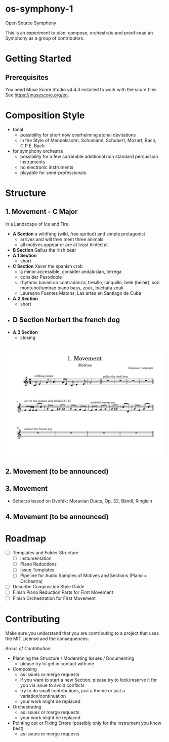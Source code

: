 # os-symphony-1

Open Source Symphony

This is an experiment to plan, compose, orchestrate and proof-read an Symphony as a group of contributors. 

# Getting Started

## Prerequisites

You need Muse Score Studio v4.4.3 installed to work with the score files. See https://musescore.org/en.

# Composition Style

- tonal
  - possibility for short now overhelming atonal devitations
  - in the Style of Mendelssohn, Schumann, Schubert, Mozart, Bach, C.P.E. Bach
- for symphony orchestra
  - possibility for a few carrieable additional non standard percussion instruments
  - no electronic instruments
  - playable for semi-professionals
  
# Structure


## 1. Movement - C Major

In a Landscape of Ice and Fire.

- **A Section** a wildfang (wild, free sprited) and simple protagonist 
  - arrives and will then meet three animals
  - all motives appear or are at least hinted at
- **B Section** Gallus the irish bear
- **A.1 Section**
  - short
- **C Section** Xaver the spanish crab
  - a minor accessible, consider andalusian, terrega
  - consider Pasodoble
  - rhythms based on contradanza, tresillo, cinquillo, bele (belair), son montuno/tumbao piano bass, zouk, bachata zouk
  - Laureano Fuentes Matons, Las artes en Santiago de Cuba
- **A.2 Section**
  - short
- **D Section** Norbert the french dog
  - 
- **A.3 Section**
  - closing
  
![](motives/movement-1.png)

## 2. Movement (to be announced)


## 3. Movement

- Scherzo based on Dvořák: Moravian Duets, Op. 32, Bändl, Ringlein

## 4. Movement (to be announced)

# Roadmap

- [ ] Templates and Folder Structure
  - [ ] Instumentation
  - [ ] Piano Reductions
  - [ ] Issue Templates
  - [ ] Pipeline for Audio Samples of Motives and Sections (Piano + Orchestra)
- [ ] Describe Composition Style Guide 
- [ ] Finish Piano Reduction Parts for First Movement
- [ ] Finish Orchestration for First Movement

# Contributing

Make sure you understand that you are contributing to a 
project that uses the MIT License and the consequences.

*Areas of Contribution:*
- Planning the Structure / Moderating Issues / Documenting
  - please try to get in contact with me
- Composing
  - as issues or merge requests
  - if you want to start a new Section, please try to lock/reserve it for you via issue to avoid conflicts
  - try to do small contributions, just a theme or just a variation/continuation
  - your work might be replaced
- Orchestrating
  - as issues or merge requests
  - your work might be replaced
- Pointing out or Fixing Errors (possibly only for the instrument you know best)
  - as issues or merge requests 
